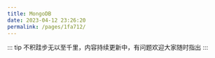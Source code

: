 ```yaml
---
title: MongoDB
date: 2023-04-12 23:26:20
permalink: /pages/1fa712/
---
```

::: tip
不积跬步无以至千里，内容持续更新中，有问题欢迎大家随时指出
:::